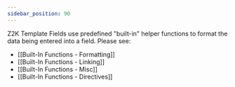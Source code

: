 ```yaml
---
sidebar_position: 90
---
```


Z2K Template Fields use predefined "built-in" helper functions to format the data being entered into a field. Please see:

- [[Built-In Functions - Formatting]]
- [[Built-In Functions - Linking]]
- [[Built-In Functions - Misc]]
- [[Built-In Functions - Directives]]

